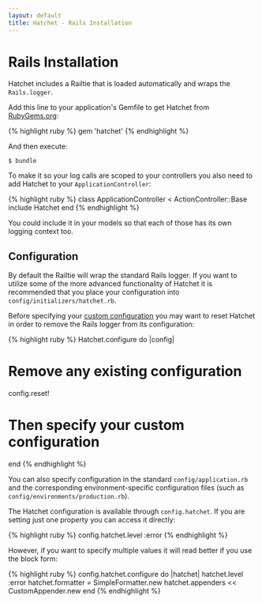 ```yaml
---
layout: default
title: Hatchet - Rails Installation
---
```


# Rails Installation

Hatchet includes a Railtie that is loaded automatically and wraps the
`Rails.logger`.

Add this line to your application's Gemfile to get Hatchet from
[RubyGems.org](https://rubygems.org/gems/hatchet):

{% highlight ruby %}
gem 'hatchet'
{% endhighlight %}

And then execute:

    $ bundle

To make it so your log calls are scoped to your controllers you also need to add
Hatchet to your `ApplicationController`:

{% highlight ruby %}
class ApplicationController < ActionController::Base
  include Hatchet
end
{% endhighlight %}

You could include it in your models so that each of those has its own logging
context too.

## Configuration

By default the Railtie will wrap the standard Rails logger. If you want to
utilize some of the more advanced functionality of Hatchet it is recommended
that you place your configuration into `config/initializers/hatchet.rb`.

Before specifying your [custom configuration](/hatchet/configuration.html) you
may want to reset Hatchet in order to remove the Rails logger from its
configuration:

{% highlight ruby %}
Hatchet.configure do |config|
  # Remove any existing configuration
  config.reset!
  # Then specify your custom configuration
end
{% endhighlight %}

You can also specify configuration in the standard `config/application.rb` and
the corresponding environment-specific configuration files (such as
`config/environments/production.rb`).

The Hatchet configuration is available through `config.hatchet`. If you are
setting just one property you can access it directly:

{% highlight ruby %}
config.hatchet.level :error
{% endhighlight %}

However, if you want to specify multiple values it will read better if you use
the block form:

{% highlight ruby %}
config.hatchet.configure do |hatchet|
  hatchet.level :error
  hatchet.formatter = SimpleFormatter.new
  hatchet.appenders << CustomAppender.new
end
{% endhighlight %}

